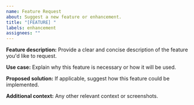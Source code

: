```yaml
---
name: Feature Request
about: Suggest a new feature or enhancement.
title: "[FEATURE] "
labels: enhancement
assignees: ""
---
```


**Feature description:**
Provide a clear and concise description of the feature you'd like to request.

**Use case:**
Explain why this feature is necessary or how it will be used.

**Proposed solution:**
If applicable, suggest how this feature could be implemented.

**Additional context:**
Any other relevant context or screenshots.
